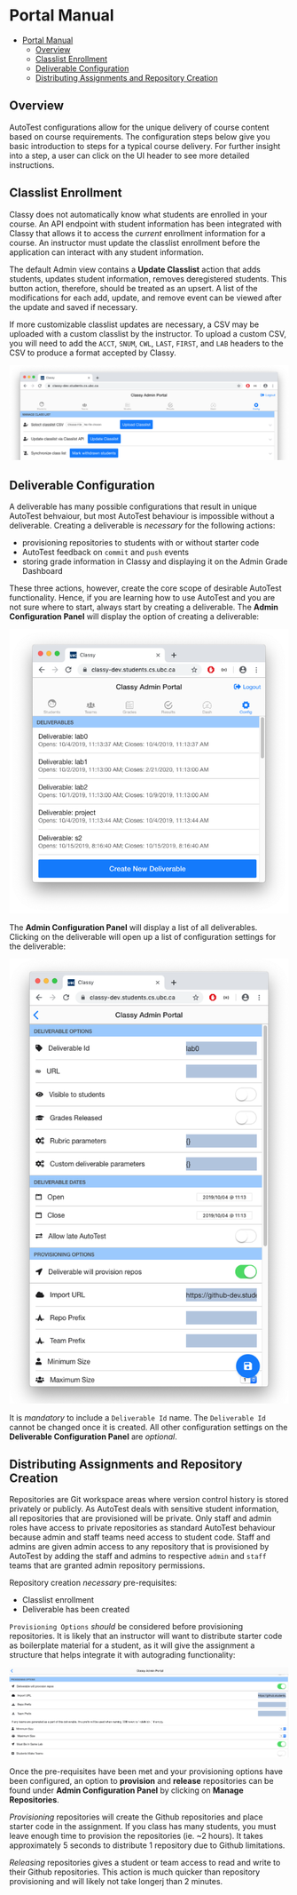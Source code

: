 # Portal Manual

<!-- TOC depthfrom:2 -->
- [Portal Manual](#portal-manual)
  - [Overview](#overview)
  - [Classlist Enrollment](#classlist-enrollment)
  - [Deliverable Configuration](#deliverable-configuration)
  - [Distributing Assignments and Repository Creation](#distributing-assignments-and-repository-creation)
<!-- /TOC -->

## Overview

AutoTest configurations allow for the unique delivery of course content based on course requirements. The configuration steps below give you basic introduction to steps for a typical course delivery. For further insight into a step, a user can click on the UI header to see more detailed instructions.

## Classlist Enrollment

Classy does not automatically know what students are enrolled in your course. An API endpoint with student information has been integrated with Classy that allows it to access the *current* enrollment information for a course. An instructor must update the classlist enrollment before the application can interact with any student information.

The default Admin view contains a **Update Classlist** action that adds students, updates student information, removes deregistered students. This button action, therefore, should be treated as an upsert. A list of the modifications for each add, update, and remove event can be viewed after the update and saved if necessary.

If more customizable classlist updates are necessary, a CSV may be uploaded with a custom classlist by the instructor. To upload a custom CSV, you will need to add the `ACCT`, `SNUM`, `CWL`, `LAST`, `FIRST`, and `LAB` headers to the CSV to produce a format accepted by Classy.

<img src="../assets/admin-config-classlist.png" alt="Classlist API update and customizable classlist upload feature">

## Deliverable Configuration

A deliverable has many possible configurations that result in unique AutoTest behvaiour, but most AutoTest behaviour is impossible without a deliverable. Creating a deliverable is *necessary* for the following actions:

- provisioning repositories to students with or without starter code
- AutoTest feedback on `commit` and `push` events
- storing grade information in Classy and displaying it on the Admin Grade Dashboard

These three actions, however, create the core scope of desirable AutoTest functionality. Hence, if you are learning how to use AutoTest and you are not sure where to start, always start by creating a deliverable. The **Admin Configuration Panel** will display the option of creating a deliverable:

<p align="center"><img src="../assets/admin-create-deliv.png" alt="The option to create a new deliverable can be found at the top of the Admin Configuration Panel"></>

The **Admin Configuration Panel** will display a list of all deliverables. Clicking on the deliverable will open up a list of configuration settings for the deliverable:

<p align="center"><img src="../assets/admin-config-deliv-config.png" alt="A list of configuration options appears when the deliverable is clicked on"></p>

It is *mandatory* to include a `Deliverable Id` name. The `Deliverable Id` cannot be changed once it is created. All other configuration settings on the **Deliverable Configuration Panel** are *optional*.

## Distributing Assignments and Repository Creation

Repositories are Git workspace areas where version control history is stored privately or publicly. As AutoTest deals with sensitive student information, all repositories that are provisioned will be private. Only staff and admin roles have access to private repositories as standard AutoTest behaviour because admin and staff teams need access to student code. Staff and admins are given admin access to any repository that is provisioned by AutoTest by adding the staff and admins to respective `admin` and `staff` teams that are granted admin repository permissions.

Repository creation *necessary* pre-requisites:

- Classlist enrollment
- Deliverable has been created

`Provisioning Options` *should* be considered before provisioning repositories. It is likely that an instructor will want to distribute starter code as boilerplate material for a student, as it will give the assignment a structure that helps integrate it with autograding functionality:

<img src="../assets/admin-provisioning-options.png" alt="A panel of optional provisioning configurations under the Deliverable Configuration Panel">

Once the pre-requisites have been met and your provisioning options have been configured, an option to **provision** and **release** repositories can be found under **Admin Configuration Panel** by clicking on **Manage Repositories**.

*Provisioning* repositories will create the Github repositories and place starter code in the assignment. If you class has many students, you must leave enough time to provision the repositories (ie. ~2 hours). It takes approximately 5 seconds to distribute 1 repository due to Github limitations.

*Releasing* repositories gives a student or team access to read and write to their Github repositories. This action is much quicker than repository provisioning and will likely not take longerj than 2 minutes.
